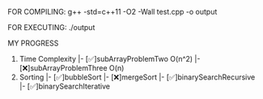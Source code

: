 FOR COMPILING:
g++ -std=c++11 -O2 -Wall test.cpp -o output

FOR EXECUTING:
./output

MY PROGRESS
1.  Time Complexity
    |- [✅]subArrayProblemTwo O(n^2)
    |- [❌]subArrayProblemThree O(n)
2.  Sorting
    |- [✅]bubbleSort
    |- [❌]mergeSort
    |- [✅]binarySearchRecursive
    |- [✅]binarySearchIterative
